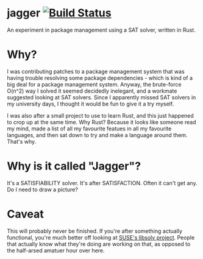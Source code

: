 jagger [![Build Status](https://travis-ci.org/tcsc/jagger.svg?branch=master)](https://travis-ci.org/tcsc/jagger)
======

An experiment in package management using a SAT solver, written in Rust.

Why?
====

I was contributing patches to a package management system that was having trouble 
resolving some package dependencies - which is kind of a big deal for a package 
management system. Anyway, the brute-force O(n^2) way I solved it seemed decidedly 
inelegant, and a workmate suggested looking at SAT solvers. Since I apparently missed 
SAT solvers in my university days, I thought it would be fun to give it a try myself. 

I was also after a small project to use to learn Rust, and this just happened to crop 
up at the same time. Why Rust? Because it looks like someone read my mind, made a list 
of all my favourite featues in all my favourite languages, and then sat down to try and 
make a language around them. That's why.

Why is it called "Jagger"?
==========================

It's a SATISFIABILITY solver. It's after SATISFACTION. Often it can't get any. Do I
need to draw a picture? 

Caveat
======

This will probably never be finished. If you're after something actually functional, 
you're much better off looking at [SUSE's libsolv project](https://github.com/openSUSE/libsolv). 
People that actually know what they're doing are working on that, as opposed to the 
half-arsed amatuer hour over here.
